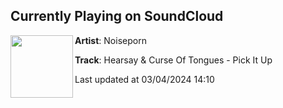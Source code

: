 ## Currently Playing on SoundCloud

[<img align="left" width="100" src="https://i1.sndcdn.com/artworks-zmA0oTZaqNq39rKG-uR2qpg-t500x500.jpg">](https://soundcloud.com/noiseprn/hearsay-curse-of-tongues-pick-it-up?in=saxurn/sets/wockhardt-falls)

**Artist**: Noiseporn 

**Track**: Hearsay & Curse Of Tongues - Pick It Up

Last updated at 03/04/2024 14:10
